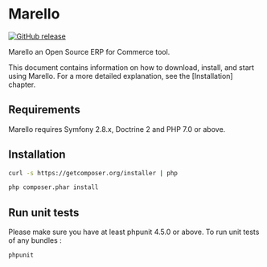 Marello
========================
[![GitHub release](https://img.shields.io/github/release/marellocommerce/marello.svg)](https://github.com/marellocommerce/marello/releases)

Marello an Open Source ERP for Commerce tool.

This document contains information on how to download, install, and start
using Marello. For a more detailed explanation, see the [Installation]
chapter.

Requirements
------------

Marello requires Symfony 2.8.x, Doctrine 2 and PHP 7.0 or above.

Installation
------------

```bash
curl -s https://getcomposer.org/installer | php

php composer.phar install
```

Run unit tests
--------------

Please make sure you have at least phpunit 4.5.0 or above.
To run unit tests of any bundles :

```bash
phpunit
```
